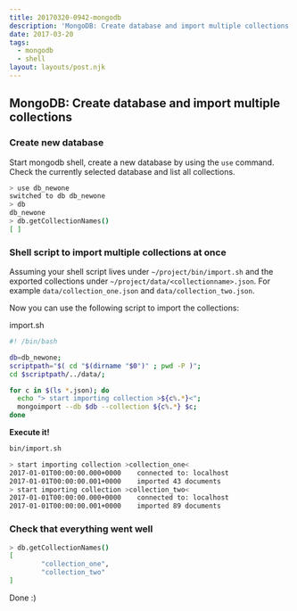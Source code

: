 ```yaml
---
title: 20170320-0942-mongodb
description: 'MongoDB: Create database and import multiple collections'
date: 2017-03-20
tags:
  - mongodb
  - shell
layout: layouts/post.njk
---
```

## MongoDB: Create database and import multiple collections

### Create new database

Start mongodb shell, create a new database by using the `use` command.
Check the currently selected database and list all collections.

```bash
> use db_newone
switched to db db_newone
> db
db_newone
> db.getCollectionNames()
[ ]
```

### Shell script to import multiple collections at once

Assuming your shell script lives under  `~/project/bin/import.sh` and the exported collections under `~/project/data/<collectionname>.json`.
For example `data/collection_one.json` and `data/collection_two.json`.

Now you can use the following script to import the collections:

import.sh

```bash
#! /bin/bash

db=db_newone;
scriptpath="$( cd "$(dirname "$0")" ; pwd -P )";
cd $scriptpath/../data/;

for c in $(ls *.json); do
  echo "> start importing collection >${c%.*}<";
  mongoimport --db $db --collection ${c%.*} $c;
done
```

**Execute it!**

```bash
bin/import.sh

> start importing collection >collection_one<
2017-01-01T00:00:00.000+0000    connected to: localhost
2017-01-01T00:00:00.001+0000    imported 43 documents
> start importing collection >collection_two<
2017-01-01T00:00:00.000+0000    connected to: localhost
2017-01-01T00:00:00.001+0000    imported 89 documents
```

### Check that everything went well

```bash
> db.getCollectionNames()
[
        "collection_one",
        "collection_two"
]
```

Done :)
